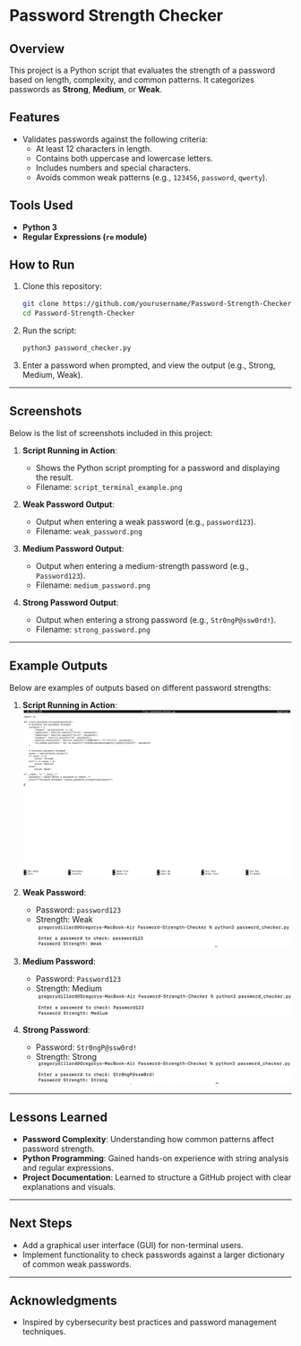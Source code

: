 # Password Strength Checker

## Overview
This project is a Python script that evaluates the strength of a password based on length, complexity, and common patterns. It categorizes passwords as **Strong**, **Medium**, or **Weak**.

## Features
- Validates passwords against the following criteria:
  - At least 12 characters in length.
  - Contains both uppercase and lowercase letters.
  - Includes numbers and special characters.
  - Avoids common weak patterns (e.g., `123456`, `password`, `qwerty`).

## Tools Used
- **Python 3**
- **Regular Expressions (`re` module)**

## How to Run
1. Clone this repository:
   ```bash
   git clone https://github.com/yourusername/Password-Strength-Checker.git
   cd Password-Strength-Checker
   ```

2. Run the script:
   ```bash
   python3 password_checker.py
   ```

3. Enter a password when prompted, and view the output (e.g., Strong, Medium, Weak).

---

## Screenshots
Below is the list of screenshots included in this project:

1. **Script Running in Action**:
   - Shows the Python script prompting for a password and displaying the result.  
   - Filename: `script_terminal_example.png`

2. **Weak Password Output**:
   - Output when entering a weak password (e.g., `password123`).  
   - Filename: `weak_password.png`

3. **Medium Password Output**:
   - Output when entering a medium-strength password (e.g., `Password123`).  
   - Filename: `medium_password.png`

4. **Strong Password Output**:
   - Output when entering a strong password (e.g., `Str0ngP@ssw0rd!`).  
   - Filename: `strong_password.png`

---

## Example Outputs
Below are examples of outputs based on different password strengths:

1. **Script Running in Action**:  
   ![Script Running in Action Example](https://github.com/TechFella1024/PasswordStrengthChecker/blob/main/script_terminal_example.png)

2. **Weak Password**:  
   - Password: `password123`  
   - Strength: Weak  
   ![Weak Password Example](https://github.com/TechFella1024/PasswordStrengthChecker/blob/main/weak_password.png)

3. **Medium Password**:  
   - Password: `Password123`  
   - Strength: Medium  
   ![Medium Password Example](https://github.com/TechFella1024/PasswordStrengthChecker/blob/main/medium_password.png)

4. **Strong Password**:  
   - Password: `Str0ngP@ssw0rd!`  
   - Strength: Strong  
   ![Strong Password Example](https://github.com/TechFella1024/PasswordStrengthChecker/blob/main/strong_password.png)

---

## Lessons Learned
- **Password Complexity**: Understanding how common patterns affect password strength.
- **Python Programming**: Gained hands-on experience with string analysis and regular expressions.
- **Project Documentation**: Learned to structure a GitHub project with clear explanations and visuals.

---

## Next Steps
- Add a graphical user interface (GUI) for non-terminal users.
- Implement functionality to check passwords against a larger dictionary of common weak passwords.

---

## Acknowledgments
- Inspired by cybersecurity best practices and password management techniques.
